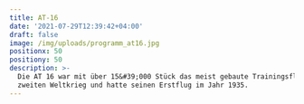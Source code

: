 ```yaml
---
title: AT-16
date: '2021-07-29T12:39:42+04:00'
draft: false
image: /img/uploads/programm_at16.jpg
positionx: 50
positiony: 50
description: >-
  Die AT 16 war mit über 15&#39;000 Stück das meist gebaute Trainingsflugzeug im
  zweiten Weltkrieg und hatte seinen Erstflug im Jahr 1935.
---
```


